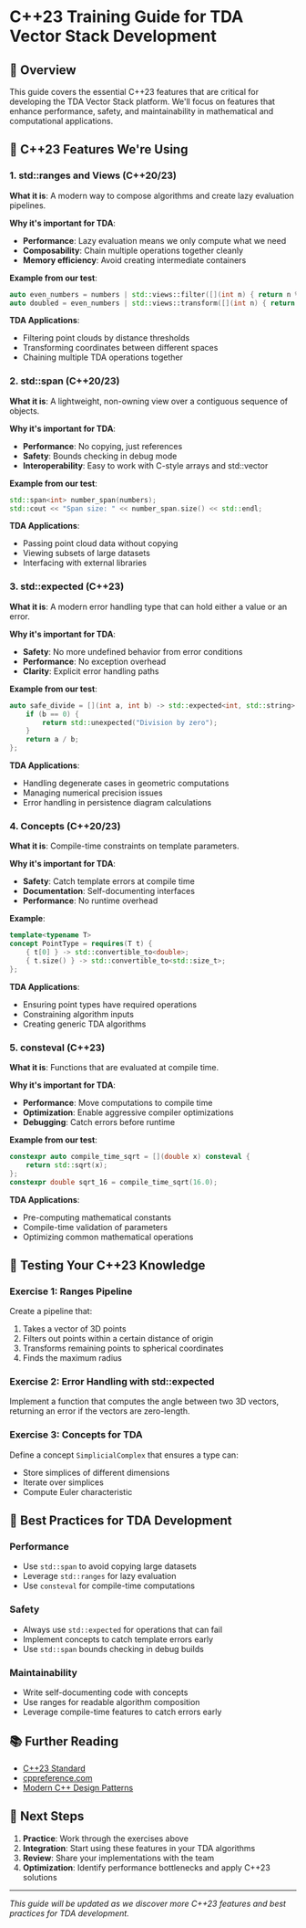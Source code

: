 # C++23 Training Guide for TDA Vector Stack Development

## 🎯 **Overview**

This guide covers the essential C++23 features that are critical for developing the TDA Vector Stack platform. We'll focus on features that enhance performance, safety, and maintainability in mathematical and computational applications.

## 🚀 **C++23 Features We're Using**

### **1. std::ranges and Views (C++20/23)**

**What it is**: A modern way to compose algorithms and create lazy evaluation pipelines.

**Why it's important for TDA**:
- **Performance**: Lazy evaluation means we only compute what we need
- **Composability**: Chain multiple operations together cleanly
- **Memory efficiency**: Avoid creating intermediate containers

**Example from our test**:
```cpp
auto even_numbers = numbers | std::views::filter([](int n) { return n % 2 == 0; });
auto doubled = even_numbers | std::views::transform([](int n) { return n * 2; });
```

**TDA Applications**:
- Filtering point clouds by distance thresholds
- Transforming coordinates between different spaces
- Chaining multiple TDA operations together

### **2. std::span (C++20/23)**

**What it is**: A lightweight, non-owning view over a contiguous sequence of objects.

**Why it's important for TDA**:
- **Performance**: No copying, just references
- **Safety**: Bounds checking in debug mode
- **Interoperability**: Easy to work with C-style arrays and std::vector

**Example from our test**:
```cpp
std::span<int> number_span(numbers);
std::cout << "Span size: " << number_span.size() << std::endl;
```

**TDA Applications**:
- Passing point cloud data without copying
- Viewing subsets of large datasets
- Interfacing with external libraries

### **3. std::expected (C++23)**

**What it is**: A modern error handling type that can hold either a value or an error.

**Why it's important for TDA**:
- **Safety**: No more undefined behavior from error conditions
- **Performance**: No exception overhead
- **Clarity**: Explicit error handling paths

**Example from our test**:
```cpp
auto safe_divide = [](int a, int b) -> std::expected<int, std::string> {
    if (b == 0) {
        return std::unexpected("Division by zero");
    }
    return a / b;
};
```

**TDA Applications**:
- Handling degenerate cases in geometric computations
- Managing numerical precision issues
- Error handling in persistence diagram calculations

### **4. Concepts (C++20/23)**

**What it is**: Compile-time constraints on template parameters.

**Why it's important for TDA**:
- **Safety**: Catch template errors at compile time
- **Documentation**: Self-documenting interfaces
- **Performance**: No runtime overhead

**Example**:
```cpp
template<typename T>
concept PointType = requires(T t) {
    { t[0] } -> std::convertible_to<double>;
    { t.size() } -> std::convertible_to<std::size_t>;
};
```

**TDA Applications**:
- Ensuring point types have required operations
- Constraining algorithm inputs
- Creating generic TDA algorithms

### **5. consteval (C++23)**

**What it is**: Functions that are evaluated at compile time.

**Why it's important for TDA**:
- **Performance**: Move computations to compile time
- **Optimization**: Enable aggressive compiler optimizations
- **Debugging**: Catch errors before runtime

**Example from our test**:
```cpp
constexpr auto compile_time_sqrt = [](double x) consteval {
    return std::sqrt(x);
};
constexpr double sqrt_16 = compile_time_sqrt(16.0);
```

**TDA Applications**:
- Pre-computing mathematical constants
- Compile-time validation of parameters
- Optimizing common mathematical operations

## 🧪 **Testing Your C++23 Knowledge**

### **Exercise 1: Ranges Pipeline**
Create a pipeline that:
1. Takes a vector of 3D points
2. Filters out points within a certain distance of origin
3. Transforms remaining points to spherical coordinates
4. Finds the maximum radius

### **Exercise 2: Error Handling with std::expected**
Implement a function that computes the angle between two 3D vectors, returning an error if the vectors are zero-length.

### **Exercise 3: Concepts for TDA**
Define a concept `SimplicialComplex` that ensures a type can:
- Store simplices of different dimensions
- Iterate over simplices
- Compute Euler characteristic

## 🔧 **Best Practices for TDA Development**

### **Performance**
- Use `std::span` to avoid copying large datasets
- Leverage `std::ranges` for lazy evaluation
- Use `consteval` for compile-time computations

### **Safety**
- Always use `std::expected` for operations that can fail
- Implement concepts to catch template errors early
- Use `std::span` bounds checking in debug builds

### **Maintainability**
- Write self-documenting code with concepts
- Use ranges for readable algorithm composition
- Leverage compile-time features to catch errors early

## 📚 **Further Reading**

- [C++23 Standard](https://isocpp.org/std/the-standard)
- [cppreference.com](https://en.cppreference.com/)
- [Modern C++ Design Patterns](https://github.com/lefticus/cppbestpractices)

## 🎯 **Next Steps**

1. **Practice**: Work through the exercises above
2. **Integration**: Start using these features in your TDA algorithms
3. **Review**: Share your implementations with the team
4. **Optimization**: Identify performance bottlenecks and apply C++23 solutions

---

*This guide will be updated as we discover more C++23 features and best practices for TDA development.*
